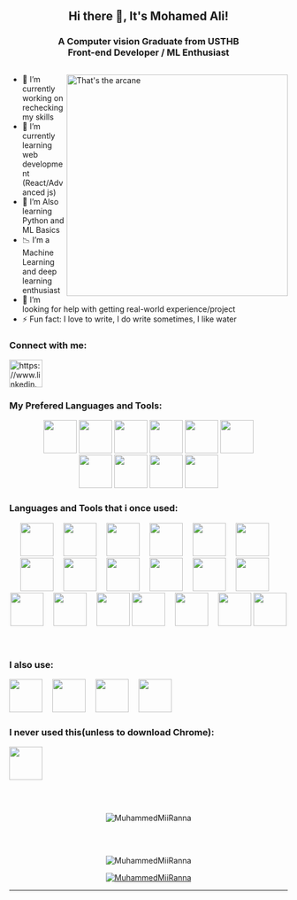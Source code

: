<link rel="stylesheet" href="https://cdn.jsdelivr.net/gh/devicons/devicon@v2.15.1/devicon.min.css">

<!-- <img width="60" src="https://cdn.jsdelivr.net/gh/devicons/devicon/icons/github/github-original.svg" width=40 /> -->

<section class="container">
    
<h1 align="center">Hi there 👋, It's Mohamed Ali!</h1>
<h3 align="center">A Computer vision Graduate from USTHB<br>Front-end Developer / ML Enthusiast</h3>

#

<!-- <img align="right" alt="Cyber Github" width="250" src="21ee54c4153a4f85d2ab53dbe2e172b8.gif"> -->
<img width="400px" align="right" alt="That's the arcane" width="250" src="https://media2.giphy.com/media/v1.Y2lkPTc5MGI3NjExdnFycnYyM2JvMTl1c2FlOW16dDh6dWMxZzV5ZmQweGNteTk0a3k2MSZlcD12MV9pbnRlcm5hbF9naWZfYnlfaWQmY3Q9Zw/B00q7QKzzRQ0qPZ7Pn/giphy.gif">
<!-- <img align="right" alt="Cyber Github" width="250" src="hello.gif"> -->
<!-- <img align="right" alt="Cyber Github" width="250" src="Interstellar-Garguantua.gif"> -->

- 🔭 I’m currently working on rechecking my skills
- 🌱 I’m currently learning web development (React/Advanced js)
- 🌱 I’m Also learning Python and ML Basics
- 📉 I’m a Machine Learning and deep learning enthusiast
- 🤔 I’m looking for help with getting real-world experience/project
- ⚡ Fun fact: I love to write, I do write sometimes, I like water

<!-- <p align="left">
<img width="60" src="https://komarev.com/ghpvc/?username=MuhammedMiiRanna&label=Profile%20views&color=0e75b6&style=flat" alt="ilieschibane" />
</p> -->

<h3 align="left">Connect with me:</h3>
<p align="left">
<a href="https://www.linkedin.com/in/mohamed-ali-merali-605631138/" target="blank">
    <img width="60" align="center" src="https://raw.githubusercontent.com/rahuldkjain/github-profile-readme-generator/master/src/images/icons/Social/linked-in-alt.svg" alt="https://www.linkedin.com/in/mohamed-ali-merali-605631138/" height="50" width="60" />
</a>
<!-- <img width="60" src="https://cdn.jsdelivr.net/gh/devicons/devicon/icons/facebook/facebook-plain.svg" /> -->

</p>

<h3 align="left">My Prefered Languages and Tools:</h3>
<section align=center>

<img width="60" src="https://cdn.jsdelivr.net/gh/devicons/devicon/icons/vscode/vscode-original.svg" />
<img width="60" src="https://cdn.jsdelivr.net/gh/devicons/devicon/icons/html5/html5-original.svg" />
<!-- <img width="60" src="https://cdn.jsdelivr.net/gh/devicons/devicon/icons/html5/html5-original-wordmark.svg" /> -->
<img width="60" src="https://cdn.jsdelivr.net/gh/devicons/devicon/icons/css3/css3-original.svg" />
<!-- <img width="60" src="https://cdn.jsdelivr.net/gh/devicons/devicon/icons/css3/css3-original-wordmark.svg" /> -->
<img width="60" src="https://cdn.jsdelivr.net/gh/devicons/devicon/icons/javascript/javascript-original.svg" />
<!-- <img width="60" src="https://cdn.jsdelivr.net/gh/devicons/devicon/icons/jquery/jquery-original.svg" /> -->
<img width="60" src="https://cdn.jsdelivr.net/gh/devicons/devicon/icons/react/react-original.svg" />
<img width="60" src="https://cdn.jsdelivr.net/gh/devicons/devicon@latest/icons/tailwindcss/tailwindcss-original.svg" />
          
          
<!-- <img width="60" src="https://cdn.jsdelivr.net/gh/devicons/devicon/icons/tailwindcss/tailwindcss-plain.svg" /> -->
<!-- <img width="60" src="https://cdn.jsdelivr.net/gh/devicons/devicon/icons/bootstrap/bootstrap-original.svg" /> -->

<!-- <img width="60" src="https://cdn.jsdelivr.net/gh/devicons/devicon/icons/redux/redux-original.svg" /> -->
<!-- <img width="60" src="https://cdn.jsdelivr.net/gh/devicons/devicon/icons/sass/sass-original.svg" /> -->
<!-- <img width="60" src="https://cdn.jsdelivr.net/gh/devicons/devicon/icons/less/less-plain-wordmark.svg" /> -->
<!-- <img width="60" src="https://cdn.jsdelivr.net/gh/devicons/devicon/icons/typescript/typescript-original.svg" /> -->
<!-- <img width="60" src="https://cdn.jsdelivr.net/gh/devicons/devicon/icons/nextjs/nextjs-original-wordmark.svg" /> -->
<br>
<img width="60" src="https://cdn.jsdelivr.net/gh/devicons/devicon/icons/python/python-original.svg"/>
<img width="60" src="https://cdn.jsdelivr.net/gh/devicons/devicon/icons/numpy/numpy-original.svg" />
<img width="60" src="https://cdn.jsdelivr.net/gh/devicons/devicon/icons/pandas/pandas-original.svg" />
<img width="60" src="https://cdn.jsdelivr.net/gh/devicons/devicon/icons/opencv/opencv-original.svg" />
<br>

</section>

<h3 align="left">Languages and Tools that i once used:</h3>

<section align=center>
    <img width="60" src="https://cdn.jsdelivr.net/gh/devicons/devicon/icons/c/c-original.svg" />&emsp;
    <img width="60" src="https://cdn.jsdelivr.net/gh/devicons/devicon/icons/java/java-original.svg" />&emsp;
    <img width="60" src="https://cdn.jsdelivr.net/gh/devicons/devicon/icons/git/git-original.svg" />&emsp;
    <img width="60" src="https://cdn.jsdelivr.net/gh/devicons/devicon/icons/mysql/mysql-original-wordmark.svg" />&emsp;
    <img width="60" src="https://cdn.jsdelivr.net/gh/devicons/devicon/icons/oracle/oracle-original.svg" />&emsp;
    <img width="60" src="https://cdn.jsdelivr.net/gh/devicons/devicon/icons/opengl/opengl-plain.svg" />&emsp;
    <img width="60" src="https://cdn.jsdelivr.net/gh/devicons/devicon/icons/blender/blender-original.svg" />&emsp;
    <img width="60" src="https://cdn.jsdelivr.net/gh/devicons/devicon/icons/unity/unity-original.svg" />&emsp;
    <img width="60" src="https://cdn.jsdelivr.net/gh/devicons/devicon/icons/d3js/d3js-original.svg" />&emsp;
    <img width="60" src="https://cdn.jsdelivr.net/gh/devicons/devicon/icons/arduino/arduino-original-wordmark.svg" />&emsp;
    <img width="60" src="https://cdn.jsdelivr.net/gh/devicons/devicon/icons/jupyter/jupyter-original-wordmark.svg" />&emsp;
    <img width="60" src="https://cdn.jsdelivr.net/gh/devicons/devicon/icons/anaconda/anaconda-original.svg" />&emsp;
    <img width="60" src="https://cdn.jsdelivr.net/gh/devicons/devicon/icons/visualstudio/visualstudio-plain.svg" />&emsp;
    <img width="60" src="https://cdn.jsdelivr.net/gh/devicons/devicon/icons/php/php-plain.svg" />&emsp;
    <img width="60" src="https://cdn.jsdelivr.net/gh/devicons/devicon/icons/npm/npm-original-wordmark.svg" />
    <img width="60" src="https://cdn.jsdelivr.net/gh/devicons/devicon/icons/flutter/flutter-original.svg" />&emsp;
    <img width="60" src="https://cdn.jsdelivr.net/gh/devicons/devicon/icons/linux/linux-original.svg" />&emsp;
    <img width="60" src="https://cdn.jsdelivr.net/gh/devicons/devicon/icons/ubuntu/ubuntu-plain.svg" />
    <img width="60" src="https://user-images.githubusercontent.com/49899602/103332150-553fb180-4aac-11eb-8d6f-55f6a647a243.jpg" />
</section>

<br>
<br>
<h3 align="left">I also use:</h3>
<section >
<img width="60" src="https://cdn.jsdelivr.net/gh/devicons/devicon/icons/chrome/chrome-plain-wordmark.svg" />&emsp;
<img width="60" src="https://cdn.jsdelivr.net/gh/devicons/devicon/icons/firefox/firefox-plain-wordmark.svg" />&emsp;
<img width="60" src="https://cdn.jsdelivr.net/gh/devicons/devicon/icons/opera/opera-plain.svg" />&emsp;
<img width="60" src="https://cdn.jsdelivr.net/gh/devicons/devicon/icons/canva/canva-original.svg" />
</section>

<h3 align="left">I never used this(unless to download Chrome):</h3>
<section style="margin-bottom: 60px;">
    <img width="60" src="https://cdn.jsdelivr.net/gh/devicons/devicon/icons/ie10/ie10-original.svg" />
</section>

</section>

<p align=center style="margin-bottom: 60px;">
    <img align=center src="https://github-readme-stats-git-masterrstaa-rickstaa.vercel.app/api/top-langs/?username=MuhammedMiiRanna&show_icons=true&theme=dark&cache_seconds=1800&locale=en&layout=compact" alt="MuhammedMiiRanna" />
</p>

<!-- <img width="60" align="center" src="https://github-readme-stats-git-masterrstaa-rickstaa.vercel.app/api?username=MuhammedMiiRanna&&show_icons=true&theme=dark" alt="MuhammedMiiRanna" /> -->

<p align=center><img align=center src="https://github-readme-streak-stats.herokuapp.com/?user=MuhammedMiiRanna&theme=dark" alt="MuhammedMiiRanna" /></p>


<p align=center>
<a href="https://github.com/ryo-ma/github-profile-trophy">
    <img align=center src="https://github-profile-trophy.vercel.app/?username=MuhammedMiiRanna" alt="MuhammedMiiRanna" />
</a>
</p>

---

<!--



### Hi there 👋

<!--
**MuhammedMiiRanna/MuhammedMiiRanna** is a ✨ _special_ ✨ repository because its `README.md` (this file) appears on your GitHub profile.

Here are some ideas to get you started:

- 🔭 I’m currently working on ...
- 🌱 I’m currently learning ...
- 👯 I’m looking to collaborate on ...
- 🤔 I’m looking for help with ...
- 💬 Ask me about ...
- 📫 How to reach me: ...
- 😄 Pronouns: ...
- ⚡ Fun fact: ...
-->
